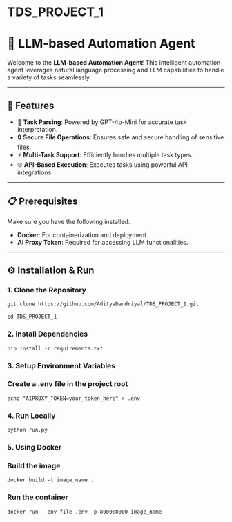 # TDS_PROJECT_1

# 🚀 LLM-based Automation Agent  

Welcome to the **LLM-based Automation Agent**! This intelligent automation agent leverages natural language processing and LLM capabilities to handle a variety of tasks seamlessly.  

---

## 🌟 Features  
- 🤖 **Task Parsing**: Powered by GPT-4o-Mini for accurate task interpretation.  
- 🔒 **Secure File Operations**: Ensures safe and secure handling of sensitive files.  
- ⚡ **Multi-Task Support**: Efficiently handles multiple task types.  
- 🌐 **API-Based Execution**: Executes tasks using powerful API integrations.  

---

## 📋 Prerequisites  
Make sure you have the following installed:  
- **Docker**: For containerization and deployment.  
- **AI Proxy Token**: Required for accessing LLM functionalities.  

---

## ⚙️ Installation & Run  

### 1. Clone the Repository  
```sh
git clone https://github.com/AdityaDandriyal/TDS_PROJECT_1.git
```
``` 
cd TDS_PROJECT_1
```

### 2. Install Dependencies  
```
pip install -r requirements.txt  
```

### 3. Setup Environment Variables  
### Create a .env file in the project root  
```
echo "AIPROXY_TOKEN=your_token_here" > .env  
```

### 4. Run Locally  
```
python run.py  
```

### 5. Using Docker  
### Build the image  
```
docker build -t image_name .  
```

### Run the container  
```
docker run --env-file .env -p 8000:8000 image_name 
```
